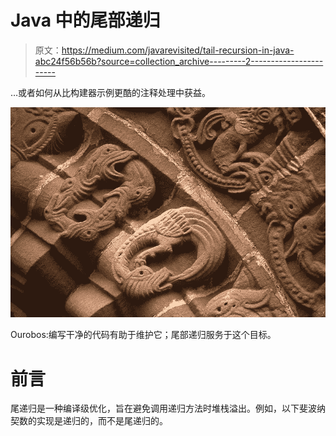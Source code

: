 # Java 中的尾部递归

> 原文：<https://medium.com/javarevisited/tail-recursion-in-java-abc24f56b56b?source=collection_archive---------2----------------------->

…或者如何从比构建器示例更酷的注释处理中获益。

![](img/dc8a47630ea41df71436f398ddbe65e4.png)

Ourobos:编写干净的代码有助于维护它；尾部递归服务于这个目标。

# 前言

尾递归是一种编译级优化，旨在避免调用递归方法时堆栈溢出。例如，以下斐波纳契数的实现是递归的，而不是尾递归的。